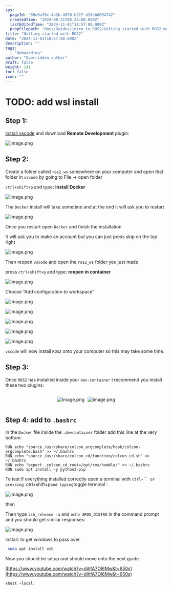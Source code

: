 ```yaml
---
sys:
  pageId: "89e0a78c-4e2b-4070-b327-d28cb0694742"
  createdTime: "2024-08-21T00:24:00.000Z"
  lastEditedTime: "2024-11-01T18:57:00.000Z"
  propFilepath: "docs/Guides/intro_to_ROS2/Getting started with ROS2.md"
title: "Getting started with ROS2"
date: "2024-11-01T18:57:00.000Z"
description: ""
tags:
  - "Onboarding"
author: "Overridden author"
draft: false
weight: 141
toc: false
icon: ""
---
```


# TODO: add wsl install

## Step 1:

[Install vscode](https://code.visualstudio.com/download) and download **Remote Development** plugin:

![image.png](https://prod-files-secure.s3.us-west-2.amazonaws.com/d518164a-d88e-44d1-a4ee-3adb3bd8bce0/efb52993-1881-4a40-b95e-6f020334f022/image.png?X-Amz-Algorithm=AWS4-HMAC-SHA256&X-Amz-Content-Sha256=UNSIGNED-PAYLOAD&X-Amz-Credential=ASIAZI2LB466WEIXHSFU%2F20250401%2Fus-west-2%2Fs3%2Faws4_request&X-Amz-Date=20250401T190451Z&X-Amz-Expires=3600&X-Amz-Security-Token=IQoJb3JpZ2luX2VjEFoaCXVzLXdlc3QtMiJHMEUCIQCuoqo8eOcf8gSF%2Bu6Bu7e%2BiGHIsOz4znIG%2F4bM3lrzwAIgPP3KDFzXGa8MUUipJDz4vCt%2Flod4Jx7zxVgegrs%2FMiMqiAQIw%2F%2F%2F%2F%2F%2F%2F%2F%2F%2F%2FARAAGgw2Mzc0MjMxODM4MDUiDDDFWAaIXZKS%2Bn3KfSrcA1B2jNiGxNhj753OM4g%2FSE0vKWEON8%2F8jd1%2FmkpWwV48NY9FE8p6IfYMCdoMpeSO133Fj8G9AgRUeeWH4JnyWtnuf2lidcGdUO84luc1BpyAeKxDTbL%2BXsLCj5v0Gg6AyLRx%2BOQWfQfW128hXbYJ8zYkzCLlXYtWSImBqDMfhOTP60RT8alDexOMEU%2BfZh5a1xmLUYTs6P8ClobTlruA6OlTGzXewacR9ht0nEErUsaE%2FuhWpKKEQCzajVD%2BqXLOBFhOMFX1WPvrbWVuWWXNEMBAm68hMkvYmBuNuXE4pL%2BXs0b34a9tGqy2oOy1RN3s7h3DiSR46KcHgh10ponbF%2BbZBPtD5yy2Yf%2FojfgNv6oKqlz270rbNNWs6iSpEHFO3zJvofOtGPQ4Juk%2Fxn6wTr9SC%2F1reUeyj996dn%2FjGLeGqlSTppXOuwqVzpDro8ZyF%2FZBvf94ncCvXfYvSYELvJuFBEo4iSFkdBMjZKtBHcLHLvDJ4%2BgpJxVBj4dspOV9tW%2Bxm8WAk9FdwXGEfIjnkK98SmmmYEWnkjNMP%2FRrT2pWrURmslvfAKQ5furRQVTYhQFACvzseDj6WWCVfnI5nM6%2FQY4IxyktLTEXihZno5n306QgisxsOcPLU6VEMOjWsL8GOqUBptpDPuhipqgGdXOlaObJ9Kf02o%2FZGQgwkknt8M0SPZ9vWj4PEAagvaS%2FyCS1xSgN5n%2B7434zyKnTF5iSYQ09faz%2F1wM37OSOiwosmUozQ6ra3g8YUAiXoh3NCmQRBel3k04OEqdexbZKVqlmw%2FvCL%2F7ZvlVCkh1dsegqsPKTIq5F%2BomtlFqBk%2F9bK%2FjY%2Bmok7yRv%2BCzO2m7QGJBuyzOgqEySv1IW&X-Amz-Signature=fc6da0fac9b65093126a01cf6e4d2e0c468d1a4ddba1390d493060bf6b46309a&X-Amz-SignedHeaders=host&x-id=GetObject)

## Step 2:

Create a folder called `ros2_ws` somewhere on your computer and open that folder in `vscode` by going to File → open folder 

`ctrl+shift+p` and type: **Install Docker**

![image.png](https://prod-files-secure.s3.us-west-2.amazonaws.com/d518164a-d88e-44d1-a4ee-3adb3bd8bce0/2269dc0e-1cd5-47ff-bceb-c04ad9b2eab0/image.png?X-Amz-Algorithm=AWS4-HMAC-SHA256&X-Amz-Content-Sha256=UNSIGNED-PAYLOAD&X-Amz-Credential=ASIAZI2LB466WEIXHSFU%2F20250401%2Fus-west-2%2Fs3%2Faws4_request&X-Amz-Date=20250401T190451Z&X-Amz-Expires=3600&X-Amz-Security-Token=IQoJb3JpZ2luX2VjEFoaCXVzLXdlc3QtMiJHMEUCIQCuoqo8eOcf8gSF%2Bu6Bu7e%2BiGHIsOz4znIG%2F4bM3lrzwAIgPP3KDFzXGa8MUUipJDz4vCt%2Flod4Jx7zxVgegrs%2FMiMqiAQIw%2F%2F%2F%2F%2F%2F%2F%2F%2F%2F%2FARAAGgw2Mzc0MjMxODM4MDUiDDDFWAaIXZKS%2Bn3KfSrcA1B2jNiGxNhj753OM4g%2FSE0vKWEON8%2F8jd1%2FmkpWwV48NY9FE8p6IfYMCdoMpeSO133Fj8G9AgRUeeWH4JnyWtnuf2lidcGdUO84luc1BpyAeKxDTbL%2BXsLCj5v0Gg6AyLRx%2BOQWfQfW128hXbYJ8zYkzCLlXYtWSImBqDMfhOTP60RT8alDexOMEU%2BfZh5a1xmLUYTs6P8ClobTlruA6OlTGzXewacR9ht0nEErUsaE%2FuhWpKKEQCzajVD%2BqXLOBFhOMFX1WPvrbWVuWWXNEMBAm68hMkvYmBuNuXE4pL%2BXs0b34a9tGqy2oOy1RN3s7h3DiSR46KcHgh10ponbF%2BbZBPtD5yy2Yf%2FojfgNv6oKqlz270rbNNWs6iSpEHFO3zJvofOtGPQ4Juk%2Fxn6wTr9SC%2F1reUeyj996dn%2FjGLeGqlSTppXOuwqVzpDro8ZyF%2FZBvf94ncCvXfYvSYELvJuFBEo4iSFkdBMjZKtBHcLHLvDJ4%2BgpJxVBj4dspOV9tW%2Bxm8WAk9FdwXGEfIjnkK98SmmmYEWnkjNMP%2FRrT2pWrURmslvfAKQ5furRQVTYhQFACvzseDj6WWCVfnI5nM6%2FQY4IxyktLTEXihZno5n306QgisxsOcPLU6VEMOjWsL8GOqUBptpDPuhipqgGdXOlaObJ9Kf02o%2FZGQgwkknt8M0SPZ9vWj4PEAagvaS%2FyCS1xSgN5n%2B7434zyKnTF5iSYQ09faz%2F1wM37OSOiwosmUozQ6ra3g8YUAiXoh3NCmQRBel3k04OEqdexbZKVqlmw%2FvCL%2F7ZvlVCkh1dsegqsPKTIq5F%2BomtlFqBk%2F9bK%2FjY%2Bmok7yRv%2BCzO2m7QGJBuyzOgqEySv1IW&X-Amz-Signature=400a7be6c67c27da98b3d8caa49e0dd16df36d757f7de2a336adf28124425d9d&X-Amz-SignedHeaders=host&x-id=GetObject)

The `Docker` install will take sometime and at the end it will ask you to restart

![image.png](https://prod-files-secure.s3.us-west-2.amazonaws.com/d518164a-d88e-44d1-a4ee-3adb3bd8bce0/ed233f78-be33-4b1f-b89c-9c346c0e961e/image.png?X-Amz-Algorithm=AWS4-HMAC-SHA256&X-Amz-Content-Sha256=UNSIGNED-PAYLOAD&X-Amz-Credential=ASIAZI2LB466WEIXHSFU%2F20250401%2Fus-west-2%2Fs3%2Faws4_request&X-Amz-Date=20250401T190451Z&X-Amz-Expires=3600&X-Amz-Security-Token=IQoJb3JpZ2luX2VjEFoaCXVzLXdlc3QtMiJHMEUCIQCuoqo8eOcf8gSF%2Bu6Bu7e%2BiGHIsOz4znIG%2F4bM3lrzwAIgPP3KDFzXGa8MUUipJDz4vCt%2Flod4Jx7zxVgegrs%2FMiMqiAQIw%2F%2F%2F%2F%2F%2F%2F%2F%2F%2F%2FARAAGgw2Mzc0MjMxODM4MDUiDDDFWAaIXZKS%2Bn3KfSrcA1B2jNiGxNhj753OM4g%2FSE0vKWEON8%2F8jd1%2FmkpWwV48NY9FE8p6IfYMCdoMpeSO133Fj8G9AgRUeeWH4JnyWtnuf2lidcGdUO84luc1BpyAeKxDTbL%2BXsLCj5v0Gg6AyLRx%2BOQWfQfW128hXbYJ8zYkzCLlXYtWSImBqDMfhOTP60RT8alDexOMEU%2BfZh5a1xmLUYTs6P8ClobTlruA6OlTGzXewacR9ht0nEErUsaE%2FuhWpKKEQCzajVD%2BqXLOBFhOMFX1WPvrbWVuWWXNEMBAm68hMkvYmBuNuXE4pL%2BXs0b34a9tGqy2oOy1RN3s7h3DiSR46KcHgh10ponbF%2BbZBPtD5yy2Yf%2FojfgNv6oKqlz270rbNNWs6iSpEHFO3zJvofOtGPQ4Juk%2Fxn6wTr9SC%2F1reUeyj996dn%2FjGLeGqlSTppXOuwqVzpDro8ZyF%2FZBvf94ncCvXfYvSYELvJuFBEo4iSFkdBMjZKtBHcLHLvDJ4%2BgpJxVBj4dspOV9tW%2Bxm8WAk9FdwXGEfIjnkK98SmmmYEWnkjNMP%2FRrT2pWrURmslvfAKQ5furRQVTYhQFACvzseDj6WWCVfnI5nM6%2FQY4IxyktLTEXihZno5n306QgisxsOcPLU6VEMOjWsL8GOqUBptpDPuhipqgGdXOlaObJ9Kf02o%2FZGQgwkknt8M0SPZ9vWj4PEAagvaS%2FyCS1xSgN5n%2B7434zyKnTF5iSYQ09faz%2F1wM37OSOiwosmUozQ6ra3g8YUAiXoh3NCmQRBel3k04OEqdexbZKVqlmw%2FvCL%2F7ZvlVCkh1dsegqsPKTIq5F%2BomtlFqBk%2F9bK%2FjY%2Bmok7yRv%2BCzO2m7QGJBuyzOgqEySv1IW&X-Amz-Signature=a7524b7ac5d17a63c7d45a79cb800476e214a72a397e866d5206ff2c396f85b8&X-Amz-SignedHeaders=host&x-id=GetObject)

Once you restart open `Docker` and finish the installation

It will ask you to make an account but you can just press skip on the top right

![image.png](https://prod-files-secure.s3.us-west-2.amazonaws.com/d518164a-d88e-44d1-a4ee-3adb3bd8bce0/21010ad9-1659-4fd9-9f59-9932a09b2a3d/image.png?X-Amz-Algorithm=AWS4-HMAC-SHA256&X-Amz-Content-Sha256=UNSIGNED-PAYLOAD&X-Amz-Credential=ASIAZI2LB466WEIXHSFU%2F20250401%2Fus-west-2%2Fs3%2Faws4_request&X-Amz-Date=20250401T190451Z&X-Amz-Expires=3600&X-Amz-Security-Token=IQoJb3JpZ2luX2VjEFoaCXVzLXdlc3QtMiJHMEUCIQCuoqo8eOcf8gSF%2Bu6Bu7e%2BiGHIsOz4znIG%2F4bM3lrzwAIgPP3KDFzXGa8MUUipJDz4vCt%2Flod4Jx7zxVgegrs%2FMiMqiAQIw%2F%2F%2F%2F%2F%2F%2F%2F%2F%2F%2FARAAGgw2Mzc0MjMxODM4MDUiDDDFWAaIXZKS%2Bn3KfSrcA1B2jNiGxNhj753OM4g%2FSE0vKWEON8%2F8jd1%2FmkpWwV48NY9FE8p6IfYMCdoMpeSO133Fj8G9AgRUeeWH4JnyWtnuf2lidcGdUO84luc1BpyAeKxDTbL%2BXsLCj5v0Gg6AyLRx%2BOQWfQfW128hXbYJ8zYkzCLlXYtWSImBqDMfhOTP60RT8alDexOMEU%2BfZh5a1xmLUYTs6P8ClobTlruA6OlTGzXewacR9ht0nEErUsaE%2FuhWpKKEQCzajVD%2BqXLOBFhOMFX1WPvrbWVuWWXNEMBAm68hMkvYmBuNuXE4pL%2BXs0b34a9tGqy2oOy1RN3s7h3DiSR46KcHgh10ponbF%2BbZBPtD5yy2Yf%2FojfgNv6oKqlz270rbNNWs6iSpEHFO3zJvofOtGPQ4Juk%2Fxn6wTr9SC%2F1reUeyj996dn%2FjGLeGqlSTppXOuwqVzpDro8ZyF%2FZBvf94ncCvXfYvSYELvJuFBEo4iSFkdBMjZKtBHcLHLvDJ4%2BgpJxVBj4dspOV9tW%2Bxm8WAk9FdwXGEfIjnkK98SmmmYEWnkjNMP%2FRrT2pWrURmslvfAKQ5furRQVTYhQFACvzseDj6WWCVfnI5nM6%2FQY4IxyktLTEXihZno5n306QgisxsOcPLU6VEMOjWsL8GOqUBptpDPuhipqgGdXOlaObJ9Kf02o%2FZGQgwkknt8M0SPZ9vWj4PEAagvaS%2FyCS1xSgN5n%2B7434zyKnTF5iSYQ09faz%2F1wM37OSOiwosmUozQ6ra3g8YUAiXoh3NCmQRBel3k04OEqdexbZKVqlmw%2FvCL%2F7ZvlVCkh1dsegqsPKTIq5F%2BomtlFqBk%2F9bK%2FjY%2Bmok7yRv%2BCzO2m7QGJBuyzOgqEySv1IW&X-Amz-Signature=8dbf892db83533e55021a5aa0bb5047131ab2cf17d69cebffa3f0b07c3f35b17&X-Amz-SignedHeaders=host&x-id=GetObject)

Then reopen `vscode` and open the `ros2_ws` folder you just made

press `ctrl+shift+p` and type: **reopen in container**

![image.png](https://prod-files-secure.s3.us-west-2.amazonaws.com/d518164a-d88e-44d1-a4ee-3adb3bd8bce0/4e93b8c2-41ad-488c-8095-c74205196118/image.png?X-Amz-Algorithm=AWS4-HMAC-SHA256&X-Amz-Content-Sha256=UNSIGNED-PAYLOAD&X-Amz-Credential=ASIAZI2LB466WEIXHSFU%2F20250401%2Fus-west-2%2Fs3%2Faws4_request&X-Amz-Date=20250401T190451Z&X-Amz-Expires=3600&X-Amz-Security-Token=IQoJb3JpZ2luX2VjEFoaCXVzLXdlc3QtMiJHMEUCIQCuoqo8eOcf8gSF%2Bu6Bu7e%2BiGHIsOz4znIG%2F4bM3lrzwAIgPP3KDFzXGa8MUUipJDz4vCt%2Flod4Jx7zxVgegrs%2FMiMqiAQIw%2F%2F%2F%2F%2F%2F%2F%2F%2F%2F%2FARAAGgw2Mzc0MjMxODM4MDUiDDDFWAaIXZKS%2Bn3KfSrcA1B2jNiGxNhj753OM4g%2FSE0vKWEON8%2F8jd1%2FmkpWwV48NY9FE8p6IfYMCdoMpeSO133Fj8G9AgRUeeWH4JnyWtnuf2lidcGdUO84luc1BpyAeKxDTbL%2BXsLCj5v0Gg6AyLRx%2BOQWfQfW128hXbYJ8zYkzCLlXYtWSImBqDMfhOTP60RT8alDexOMEU%2BfZh5a1xmLUYTs6P8ClobTlruA6OlTGzXewacR9ht0nEErUsaE%2FuhWpKKEQCzajVD%2BqXLOBFhOMFX1WPvrbWVuWWXNEMBAm68hMkvYmBuNuXE4pL%2BXs0b34a9tGqy2oOy1RN3s7h3DiSR46KcHgh10ponbF%2BbZBPtD5yy2Yf%2FojfgNv6oKqlz270rbNNWs6iSpEHFO3zJvofOtGPQ4Juk%2Fxn6wTr9SC%2F1reUeyj996dn%2FjGLeGqlSTppXOuwqVzpDro8ZyF%2FZBvf94ncCvXfYvSYELvJuFBEo4iSFkdBMjZKtBHcLHLvDJ4%2BgpJxVBj4dspOV9tW%2Bxm8WAk9FdwXGEfIjnkK98SmmmYEWnkjNMP%2FRrT2pWrURmslvfAKQ5furRQVTYhQFACvzseDj6WWCVfnI5nM6%2FQY4IxyktLTEXihZno5n306QgisxsOcPLU6VEMOjWsL8GOqUBptpDPuhipqgGdXOlaObJ9Kf02o%2FZGQgwkknt8M0SPZ9vWj4PEAagvaS%2FyCS1xSgN5n%2B7434zyKnTF5iSYQ09faz%2F1wM37OSOiwosmUozQ6ra3g8YUAiXoh3NCmQRBel3k04OEqdexbZKVqlmw%2FvCL%2F7ZvlVCkh1dsegqsPKTIq5F%2BomtlFqBk%2F9bK%2FjY%2Bmok7yRv%2BCzO2m7QGJBuyzOgqEySv1IW&X-Amz-Signature=87ec3cd4ecf969b88dc0893abe84c78d933b9a8647b347ebeac3359d74c7efd6&X-Amz-SignedHeaders=host&x-id=GetObject)

Choose “Add configuration to workspace”

![image.png](https://prod-files-secure.s3.us-west-2.amazonaws.com/d518164a-d88e-44d1-a4ee-3adb3bd8bce0/9560b282-5060-4989-ba37-97e7b2c22476/image.png?X-Amz-Algorithm=AWS4-HMAC-SHA256&X-Amz-Content-Sha256=UNSIGNED-PAYLOAD&X-Amz-Credential=ASIAZI2LB466WEIXHSFU%2F20250401%2Fus-west-2%2Fs3%2Faws4_request&X-Amz-Date=20250401T190451Z&X-Amz-Expires=3600&X-Amz-Security-Token=IQoJb3JpZ2luX2VjEFoaCXVzLXdlc3QtMiJHMEUCIQCuoqo8eOcf8gSF%2Bu6Bu7e%2BiGHIsOz4znIG%2F4bM3lrzwAIgPP3KDFzXGa8MUUipJDz4vCt%2Flod4Jx7zxVgegrs%2FMiMqiAQIw%2F%2F%2F%2F%2F%2F%2F%2F%2F%2F%2FARAAGgw2Mzc0MjMxODM4MDUiDDDFWAaIXZKS%2Bn3KfSrcA1B2jNiGxNhj753OM4g%2FSE0vKWEON8%2F8jd1%2FmkpWwV48NY9FE8p6IfYMCdoMpeSO133Fj8G9AgRUeeWH4JnyWtnuf2lidcGdUO84luc1BpyAeKxDTbL%2BXsLCj5v0Gg6AyLRx%2BOQWfQfW128hXbYJ8zYkzCLlXYtWSImBqDMfhOTP60RT8alDexOMEU%2BfZh5a1xmLUYTs6P8ClobTlruA6OlTGzXewacR9ht0nEErUsaE%2FuhWpKKEQCzajVD%2BqXLOBFhOMFX1WPvrbWVuWWXNEMBAm68hMkvYmBuNuXE4pL%2BXs0b34a9tGqy2oOy1RN3s7h3DiSR46KcHgh10ponbF%2BbZBPtD5yy2Yf%2FojfgNv6oKqlz270rbNNWs6iSpEHFO3zJvofOtGPQ4Juk%2Fxn6wTr9SC%2F1reUeyj996dn%2FjGLeGqlSTppXOuwqVzpDro8ZyF%2FZBvf94ncCvXfYvSYELvJuFBEo4iSFkdBMjZKtBHcLHLvDJ4%2BgpJxVBj4dspOV9tW%2Bxm8WAk9FdwXGEfIjnkK98SmmmYEWnkjNMP%2FRrT2pWrURmslvfAKQ5furRQVTYhQFACvzseDj6WWCVfnI5nM6%2FQY4IxyktLTEXihZno5n306QgisxsOcPLU6VEMOjWsL8GOqUBptpDPuhipqgGdXOlaObJ9Kf02o%2FZGQgwkknt8M0SPZ9vWj4PEAagvaS%2FyCS1xSgN5n%2B7434zyKnTF5iSYQ09faz%2F1wM37OSOiwosmUozQ6ra3g8YUAiXoh3NCmQRBel3k04OEqdexbZKVqlmw%2FvCL%2F7ZvlVCkh1dsegqsPKTIq5F%2BomtlFqBk%2F9bK%2FjY%2Bmok7yRv%2BCzO2m7QGJBuyzOgqEySv1IW&X-Amz-Signature=639ca9ac7e66750b90a71e0aa02ea00882d1de95c560462f52819fcf0c86152a&X-Amz-SignedHeaders=host&x-id=GetObject)

![image.png](https://prod-files-secure.s3.us-west-2.amazonaws.com/d518164a-d88e-44d1-a4ee-3adb3bd8bce0/2ee63f81-886b-48e8-a553-dc6e5eac99e4/image.png?X-Amz-Algorithm=AWS4-HMAC-SHA256&X-Amz-Content-Sha256=UNSIGNED-PAYLOAD&X-Amz-Credential=ASIAZI2LB466WEIXHSFU%2F20250401%2Fus-west-2%2Fs3%2Faws4_request&X-Amz-Date=20250401T190451Z&X-Amz-Expires=3600&X-Amz-Security-Token=IQoJb3JpZ2luX2VjEFoaCXVzLXdlc3QtMiJHMEUCIQCuoqo8eOcf8gSF%2Bu6Bu7e%2BiGHIsOz4znIG%2F4bM3lrzwAIgPP3KDFzXGa8MUUipJDz4vCt%2Flod4Jx7zxVgegrs%2FMiMqiAQIw%2F%2F%2F%2F%2F%2F%2F%2F%2F%2F%2FARAAGgw2Mzc0MjMxODM4MDUiDDDFWAaIXZKS%2Bn3KfSrcA1B2jNiGxNhj753OM4g%2FSE0vKWEON8%2F8jd1%2FmkpWwV48NY9FE8p6IfYMCdoMpeSO133Fj8G9AgRUeeWH4JnyWtnuf2lidcGdUO84luc1BpyAeKxDTbL%2BXsLCj5v0Gg6AyLRx%2BOQWfQfW128hXbYJ8zYkzCLlXYtWSImBqDMfhOTP60RT8alDexOMEU%2BfZh5a1xmLUYTs6P8ClobTlruA6OlTGzXewacR9ht0nEErUsaE%2FuhWpKKEQCzajVD%2BqXLOBFhOMFX1WPvrbWVuWWXNEMBAm68hMkvYmBuNuXE4pL%2BXs0b34a9tGqy2oOy1RN3s7h3DiSR46KcHgh10ponbF%2BbZBPtD5yy2Yf%2FojfgNv6oKqlz270rbNNWs6iSpEHFO3zJvofOtGPQ4Juk%2Fxn6wTr9SC%2F1reUeyj996dn%2FjGLeGqlSTppXOuwqVzpDro8ZyF%2FZBvf94ncCvXfYvSYELvJuFBEo4iSFkdBMjZKtBHcLHLvDJ4%2BgpJxVBj4dspOV9tW%2Bxm8WAk9FdwXGEfIjnkK98SmmmYEWnkjNMP%2FRrT2pWrURmslvfAKQ5furRQVTYhQFACvzseDj6WWCVfnI5nM6%2FQY4IxyktLTEXihZno5n306QgisxsOcPLU6VEMOjWsL8GOqUBptpDPuhipqgGdXOlaObJ9Kf02o%2FZGQgwkknt8M0SPZ9vWj4PEAagvaS%2FyCS1xSgN5n%2B7434zyKnTF5iSYQ09faz%2F1wM37OSOiwosmUozQ6ra3g8YUAiXoh3NCmQRBel3k04OEqdexbZKVqlmw%2FvCL%2F7ZvlVCkh1dsegqsPKTIq5F%2BomtlFqBk%2F9bK%2FjY%2Bmok7yRv%2BCzO2m7QGJBuyzOgqEySv1IW&X-Amz-Signature=522a8d60b913a20d4a5386773acb9e2881de0176a413cd0ca5008bbd12efe8c7&X-Amz-SignedHeaders=host&x-id=GetObject)

![image.png](https://prod-files-secure.s3.us-west-2.amazonaws.com/d518164a-d88e-44d1-a4ee-3adb3bd8bce0/ae1580b2-b048-407e-aed9-b584224a7a04/image.png?X-Amz-Algorithm=AWS4-HMAC-SHA256&X-Amz-Content-Sha256=UNSIGNED-PAYLOAD&X-Amz-Credential=ASIAZI2LB466WEIXHSFU%2F20250401%2Fus-west-2%2Fs3%2Faws4_request&X-Amz-Date=20250401T190451Z&X-Amz-Expires=3600&X-Amz-Security-Token=IQoJb3JpZ2luX2VjEFoaCXVzLXdlc3QtMiJHMEUCIQCuoqo8eOcf8gSF%2Bu6Bu7e%2BiGHIsOz4znIG%2F4bM3lrzwAIgPP3KDFzXGa8MUUipJDz4vCt%2Flod4Jx7zxVgegrs%2FMiMqiAQIw%2F%2F%2F%2F%2F%2F%2F%2F%2F%2F%2FARAAGgw2Mzc0MjMxODM4MDUiDDDFWAaIXZKS%2Bn3KfSrcA1B2jNiGxNhj753OM4g%2FSE0vKWEON8%2F8jd1%2FmkpWwV48NY9FE8p6IfYMCdoMpeSO133Fj8G9AgRUeeWH4JnyWtnuf2lidcGdUO84luc1BpyAeKxDTbL%2BXsLCj5v0Gg6AyLRx%2BOQWfQfW128hXbYJ8zYkzCLlXYtWSImBqDMfhOTP60RT8alDexOMEU%2BfZh5a1xmLUYTs6P8ClobTlruA6OlTGzXewacR9ht0nEErUsaE%2FuhWpKKEQCzajVD%2BqXLOBFhOMFX1WPvrbWVuWWXNEMBAm68hMkvYmBuNuXE4pL%2BXs0b34a9tGqy2oOy1RN3s7h3DiSR46KcHgh10ponbF%2BbZBPtD5yy2Yf%2FojfgNv6oKqlz270rbNNWs6iSpEHFO3zJvofOtGPQ4Juk%2Fxn6wTr9SC%2F1reUeyj996dn%2FjGLeGqlSTppXOuwqVzpDro8ZyF%2FZBvf94ncCvXfYvSYELvJuFBEo4iSFkdBMjZKtBHcLHLvDJ4%2BgpJxVBj4dspOV9tW%2Bxm8WAk9FdwXGEfIjnkK98SmmmYEWnkjNMP%2FRrT2pWrURmslvfAKQ5furRQVTYhQFACvzseDj6WWCVfnI5nM6%2FQY4IxyktLTEXihZno5n306QgisxsOcPLU6VEMOjWsL8GOqUBptpDPuhipqgGdXOlaObJ9Kf02o%2FZGQgwkknt8M0SPZ9vWj4PEAagvaS%2FyCS1xSgN5n%2B7434zyKnTF5iSYQ09faz%2F1wM37OSOiwosmUozQ6ra3g8YUAiXoh3NCmQRBel3k04OEqdexbZKVqlmw%2FvCL%2F7ZvlVCkh1dsegqsPKTIq5F%2BomtlFqBk%2F9bK%2FjY%2Bmok7yRv%2BCzO2m7QGJBuyzOgqEySv1IW&X-Amz-Signature=cadf13f4140f5d0496459be5f417b822ffb9dd0fb7298f4862d28aa2d0ad72a3&X-Amz-SignedHeaders=host&x-id=GetObject)

![image.png](https://prod-files-secure.s3.us-west-2.amazonaws.com/d518164a-d88e-44d1-a4ee-3adb3bd8bce0/53255b28-f75e-430f-b9e3-c0ac8577e42b/image.png?X-Amz-Algorithm=AWS4-HMAC-SHA256&X-Amz-Content-Sha256=UNSIGNED-PAYLOAD&X-Amz-Credential=ASIAZI2LB466WEIXHSFU%2F20250401%2Fus-west-2%2Fs3%2Faws4_request&X-Amz-Date=20250401T190451Z&X-Amz-Expires=3600&X-Amz-Security-Token=IQoJb3JpZ2luX2VjEFoaCXVzLXdlc3QtMiJHMEUCIQCuoqo8eOcf8gSF%2Bu6Bu7e%2BiGHIsOz4znIG%2F4bM3lrzwAIgPP3KDFzXGa8MUUipJDz4vCt%2Flod4Jx7zxVgegrs%2FMiMqiAQIw%2F%2F%2F%2F%2F%2F%2F%2F%2F%2F%2FARAAGgw2Mzc0MjMxODM4MDUiDDDFWAaIXZKS%2Bn3KfSrcA1B2jNiGxNhj753OM4g%2FSE0vKWEON8%2F8jd1%2FmkpWwV48NY9FE8p6IfYMCdoMpeSO133Fj8G9AgRUeeWH4JnyWtnuf2lidcGdUO84luc1BpyAeKxDTbL%2BXsLCj5v0Gg6AyLRx%2BOQWfQfW128hXbYJ8zYkzCLlXYtWSImBqDMfhOTP60RT8alDexOMEU%2BfZh5a1xmLUYTs6P8ClobTlruA6OlTGzXewacR9ht0nEErUsaE%2FuhWpKKEQCzajVD%2BqXLOBFhOMFX1WPvrbWVuWWXNEMBAm68hMkvYmBuNuXE4pL%2BXs0b34a9tGqy2oOy1RN3s7h3DiSR46KcHgh10ponbF%2BbZBPtD5yy2Yf%2FojfgNv6oKqlz270rbNNWs6iSpEHFO3zJvofOtGPQ4Juk%2Fxn6wTr9SC%2F1reUeyj996dn%2FjGLeGqlSTppXOuwqVzpDro8ZyF%2FZBvf94ncCvXfYvSYELvJuFBEo4iSFkdBMjZKtBHcLHLvDJ4%2BgpJxVBj4dspOV9tW%2Bxm8WAk9FdwXGEfIjnkK98SmmmYEWnkjNMP%2FRrT2pWrURmslvfAKQ5furRQVTYhQFACvzseDj6WWCVfnI5nM6%2FQY4IxyktLTEXihZno5n306QgisxsOcPLU6VEMOjWsL8GOqUBptpDPuhipqgGdXOlaObJ9Kf02o%2FZGQgwkknt8M0SPZ9vWj4PEAagvaS%2FyCS1xSgN5n%2B7434zyKnTF5iSYQ09faz%2F1wM37OSOiwosmUozQ6ra3g8YUAiXoh3NCmQRBel3k04OEqdexbZKVqlmw%2FvCL%2F7ZvlVCkh1dsegqsPKTIq5F%2BomtlFqBk%2F9bK%2FjY%2Bmok7yRv%2BCzO2m7QGJBuyzOgqEySv1IW&X-Amz-Signature=fb5f8e314302dce9e794c87f62c429bfdda395c36f3ea277c7f520b8114b2582&X-Amz-SignedHeaders=host&x-id=GetObject)

![image.png](https://prod-files-secure.s3.us-west-2.amazonaws.com/d518164a-d88e-44d1-a4ee-3adb3bd8bce0/7c562767-5af9-4ffb-97d1-327bcdf4ee00/image.png?X-Amz-Algorithm=AWS4-HMAC-SHA256&X-Amz-Content-Sha256=UNSIGNED-PAYLOAD&X-Amz-Credential=ASIAZI2LB466WEIXHSFU%2F20250401%2Fus-west-2%2Fs3%2Faws4_request&X-Amz-Date=20250401T190451Z&X-Amz-Expires=3600&X-Amz-Security-Token=IQoJb3JpZ2luX2VjEFoaCXVzLXdlc3QtMiJHMEUCIQCuoqo8eOcf8gSF%2Bu6Bu7e%2BiGHIsOz4znIG%2F4bM3lrzwAIgPP3KDFzXGa8MUUipJDz4vCt%2Flod4Jx7zxVgegrs%2FMiMqiAQIw%2F%2F%2F%2F%2F%2F%2F%2F%2F%2F%2FARAAGgw2Mzc0MjMxODM4MDUiDDDFWAaIXZKS%2Bn3KfSrcA1B2jNiGxNhj753OM4g%2FSE0vKWEON8%2F8jd1%2FmkpWwV48NY9FE8p6IfYMCdoMpeSO133Fj8G9AgRUeeWH4JnyWtnuf2lidcGdUO84luc1BpyAeKxDTbL%2BXsLCj5v0Gg6AyLRx%2BOQWfQfW128hXbYJ8zYkzCLlXYtWSImBqDMfhOTP60RT8alDexOMEU%2BfZh5a1xmLUYTs6P8ClobTlruA6OlTGzXewacR9ht0nEErUsaE%2FuhWpKKEQCzajVD%2BqXLOBFhOMFX1WPvrbWVuWWXNEMBAm68hMkvYmBuNuXE4pL%2BXs0b34a9tGqy2oOy1RN3s7h3DiSR46KcHgh10ponbF%2BbZBPtD5yy2Yf%2FojfgNv6oKqlz270rbNNWs6iSpEHFO3zJvofOtGPQ4Juk%2Fxn6wTr9SC%2F1reUeyj996dn%2FjGLeGqlSTppXOuwqVzpDro8ZyF%2FZBvf94ncCvXfYvSYELvJuFBEo4iSFkdBMjZKtBHcLHLvDJ4%2BgpJxVBj4dspOV9tW%2Bxm8WAk9FdwXGEfIjnkK98SmmmYEWnkjNMP%2FRrT2pWrURmslvfAKQ5furRQVTYhQFACvzseDj6WWCVfnI5nM6%2FQY4IxyktLTEXihZno5n306QgisxsOcPLU6VEMOjWsL8GOqUBptpDPuhipqgGdXOlaObJ9Kf02o%2FZGQgwkknt8M0SPZ9vWj4PEAagvaS%2FyCS1xSgN5n%2B7434zyKnTF5iSYQ09faz%2F1wM37OSOiwosmUozQ6ra3g8YUAiXoh3NCmQRBel3k04OEqdexbZKVqlmw%2FvCL%2F7ZvlVCkh1dsegqsPKTIq5F%2BomtlFqBk%2F9bK%2FjY%2Bmok7yRv%2BCzO2m7QGJBuyzOgqEySv1IW&X-Amz-Signature=a30f03a9d4e6e5f8002092dab7131041b0f93d937587e9de5945caced2bb4445&X-Amz-SignedHeaders=host&x-id=GetObject)

`vscode` will now install `ROS2` onto your computer so this may take some time.

## Step 3:

Once `ROS2` has installed inside your `dev-container` I recommend you install these two plugins:

<div style="display: flex;flex-direction: row; column-gap:10px; max-width: 630px;justify-content: center;">
<div>

![image.png](https://prod-files-secure.s3.us-west-2.amazonaws.com/d518164a-d88e-44d1-a4ee-3adb3bd8bce0/3fc3d550-5a54-4ba1-ba6b-faa01cdb7369/image.png?X-Amz-Algorithm=AWS4-HMAC-SHA256&X-Amz-Content-Sha256=UNSIGNED-PAYLOAD&X-Amz-Credential=ASIAZI2LB4663FPHPVAP%2F20250401%2Fus-west-2%2Fs3%2Faws4_request&X-Amz-Date=20250401T190457Z&X-Amz-Expires=3600&X-Amz-Security-Token=IQoJb3JpZ2luX2VjEFoaCXVzLXdlc3QtMiJHMEUCIA9SzTsbTEYgh9g4xyEb1PwjlZY2oYSgMhtaEtGpn9g2AiEAgmtZHNpkqkaWbFXiwg5%2FMAhLAXXbGCKBvC3S1utCnuwqiAQIw%2F%2F%2F%2F%2F%2F%2F%2F%2F%2F%2FARAAGgw2Mzc0MjMxODM4MDUiDM8%2B7rnNuXng%2B6DqZCrcAy8DD6w91moEdlmX74h8USV7%2Bf%2F%2FC9YkQ23S8fV4oyJLiYW2bP0UP4ybN5uo3nrwlRZ1VbMRUU3yEqlNPyI%2BHUS95jSSxh%2FJyt1Lvgx7tq8sLbD0VPDVR1zh9nWEfZzM3Cn1nVPPZO5E1Ih84HdorPYx8Z3KyiT03goXYF3fJ1ylWrnJNl6UAzIrjd4M3jyVRVBUGV57EHMNxVreMawUG8g5hRCxsZhJACowDDQQLfFXm%2FaTbNnk%2FXRGUhjx1s6yBxJDcCJXegLFHikzu0VvJKbQ9GYWAFMazcXuMXc0gB7bPyyDyHY6taEyAEBIQWJB5u7FQHgDG9W66qoBnTlIUe0KU72SlkkGgGaT2zoqO0kG%2Bxvz2YnwxEpRo3UiyLAELkVUve1BfzNP8J90fm1xWyBaxYa%2FHBZW5DYsuKIbasbJoy6srHdeUjEcBHaa%2BQgRWZszcm%2F%2FNoHRmP2OdXrp5LNtNu5xG%2FzC4HaRXJYjI182b0FN32irKV6rLZLx90qOLP7eG6%2Bz6yPAQuu%2FbGOhq1G9ELRAEdse6jBwfcGhVZvjupzn24sQqPRmdeRMXMSt0OdeA0AcSu%2F4lR%2BeG3d8I7bNy19cVqbfroluGosu3XMcQYAqfbP%2B3odbZ4fMMOPWsL8GOqUBb0WXEQnsqdmhWRwX9l7nCVDl2BbpyCVrm2Kj2GxPpFMzgroj%2Fh%2BRN%2B%2By5AZltQBX%2FsGb2hv3eF7%2FHGqtgtfTqfGunYoNElJFyDpGpng%2F8Ffb20s62ebG8xLGW4ZwYftksKct43hPj6GpY%2BirBigdiS6e4hMlCPQMqF9s%2BqAjv6BTOco12cjBEob3GHBVYWGOYp21%2FIULGFeaGuyrb7DWX6W%2B10gw&X-Amz-Signature=4446bf66e3fddd07ca4daf9531d98981525e8c7b55d97ea7c95eeb95b2053c25&X-Amz-SignedHeaders=host&x-id=GetObject)

</div>
<div>

![image.png](https://prod-files-secure.s3.us-west-2.amazonaws.com/d518164a-d88e-44d1-a4ee-3adb3bd8bce0/d994cc66-13c2-4093-a5a3-f84cf4601a82/image.png?X-Amz-Algorithm=AWS4-HMAC-SHA256&X-Amz-Content-Sha256=UNSIGNED-PAYLOAD&X-Amz-Credential=ASIAZI2LB4665BSMNNG6%2F20250401%2Fus-west-2%2Fs3%2Faws4_request&X-Amz-Date=20250401T190458Z&X-Amz-Expires=3600&X-Amz-Security-Token=IQoJb3JpZ2luX2VjEFoaCXVzLXdlc3QtMiJGMEQCIGk4uEJrIdRizTWdD%2Bq%2Bzf7huWYl8DBUG0OmTuBKw3MpAiBYKVsdIChdxcNL7x%2BntBf9j1eMCw3GWP7oPuKNSX2voCqIBAjD%2F%2F%2F%2F%2F%2F%2F%2F%2F%2F8BEAAaDDYzNzQyMzE4MzgwNSIMLFizE2cNFsNzHS%2FHKtwDMWc%2BmD5C63VALNeg9dmop%2BiaIz0bWgupQuFoFp5b3aCZOSlSCJYbRQqJ2KVkB2iQ5fvqOcdTaKDSFJVdmPbpY2BeE%2FZoKj21ZdlFVoOJM4orjgrv8pUeF3gHy2pj%2FkffsbgfBwW7dsQA2IqR93P0Q84fe4Pmka4b%2Be14gPcO0oLA%2Fny7Pn00buo%2B2fqZfzCGvFEOx61zof64ZqCfeiZBK9hcnGHh%2FULzhmBtN8je9QSNQiyN6GDi3lrtAqEHz%2B%2F%2F68rPY8rmmAGdUMWFEo%2FWnf%2FUiYonj8vJssyDdzXwwY4eaOrylSyyP2rtfzaMLKh12X%2B9nNAaBOD%2BLEPY3GAWaJgNQ7%2FZ9kUhhkLixlDHRcVvNhEOfO4TplbPXBGYotWTKRXoNlcEuf3%2FlSkWRu0PS4mHO1%2Fuy7RuC0GvONtcZNtj%2FYR4LSVFOmV3YO6y50WdyDdWmpUcQKBi4Xfb8INEXi%2Fz8DVZ%2FHMs0Ri1EIWOU%2BJVRiz6dGTLqUqB7sZnochqLqG7YTFybHsigvJLa3IX0THNUfXYYf0rlWVpDRTnNttuftdNAuzWgt0dxGWG3hxFcun3AxSawJ%2FZ1hOZlV3YJPZN3i9Lo9JFxnJxh27L9j2bFy8Ej6j0ntf7Bq8wkNewvwY6pgHOergnKjj5DlZzmxCUTHPfu6AUWR8ZaCfYJMZOtOF1ow2qiuzNn8qIkUd19ViT%2FyMiJIqGq0UtK%2BCMPXDlcqD6AH34%2Fz7M0wdr4yti3FXU8rpcIb0NWIsnSilt3lSPvn6L2EbKgmvNy79aKbzj5buvXRYDW6HzWaVqxa1rDcAhgDGBe9j6GOgZREZGLiCcBpkK69Y%2Bd38Q7f5TRdGrL9TRxEY7EWNO&X-Amz-Signature=ecc9f6c2a5dd716dec6a51e5f5f2e74b9826c8f7bf7ef119c1c2b7506ed4731a&X-Amz-SignedHeaders=host&x-id=GetObject)

</div>
</div>

## Step 4: add to `.bashrc`

In the `Docker` file inside the `.devcontainer` folder add this line at the very bottom: 

```docker
RUN echo "source /usr/share/colcon_argcomplete/hook/colcon-argcomplete.bash" >> ~/.bashrc
RUN echo "source /usr/share/colcon_cd/function/colcon_cd.sh" >> ~/.bashrc
RUN echo "export _colcon_cd_root=/opt/ros/humble/" >> ~/.bashrc
RUN sudo apt install -y python3-pip 
```

To test if everything installed correctly open a terminal with `ctrl+`` or pressing `ctrl+shift+p` and typing `toggle terminal`:

![image.png](https://prod-files-secure.s3.us-west-2.amazonaws.com/d518164a-d88e-44d1-a4ee-3adb3bd8bce0/6a4943d8-b04e-4c02-9a58-775f3384d1a5/image.png?X-Amz-Algorithm=AWS4-HMAC-SHA256&X-Amz-Content-Sha256=UNSIGNED-PAYLOAD&X-Amz-Credential=ASIAZI2LB466WEIXHSFU%2F20250401%2Fus-west-2%2Fs3%2Faws4_request&X-Amz-Date=20250401T190451Z&X-Amz-Expires=3600&X-Amz-Security-Token=IQoJb3JpZ2luX2VjEFoaCXVzLXdlc3QtMiJHMEUCIQCuoqo8eOcf8gSF%2Bu6Bu7e%2BiGHIsOz4znIG%2F4bM3lrzwAIgPP3KDFzXGa8MUUipJDz4vCt%2Flod4Jx7zxVgegrs%2FMiMqiAQIw%2F%2F%2F%2F%2F%2F%2F%2F%2F%2F%2FARAAGgw2Mzc0MjMxODM4MDUiDDDFWAaIXZKS%2Bn3KfSrcA1B2jNiGxNhj753OM4g%2FSE0vKWEON8%2F8jd1%2FmkpWwV48NY9FE8p6IfYMCdoMpeSO133Fj8G9AgRUeeWH4JnyWtnuf2lidcGdUO84luc1BpyAeKxDTbL%2BXsLCj5v0Gg6AyLRx%2BOQWfQfW128hXbYJ8zYkzCLlXYtWSImBqDMfhOTP60RT8alDexOMEU%2BfZh5a1xmLUYTs6P8ClobTlruA6OlTGzXewacR9ht0nEErUsaE%2FuhWpKKEQCzajVD%2BqXLOBFhOMFX1WPvrbWVuWWXNEMBAm68hMkvYmBuNuXE4pL%2BXs0b34a9tGqy2oOy1RN3s7h3DiSR46KcHgh10ponbF%2BbZBPtD5yy2Yf%2FojfgNv6oKqlz270rbNNWs6iSpEHFO3zJvofOtGPQ4Juk%2Fxn6wTr9SC%2F1reUeyj996dn%2FjGLeGqlSTppXOuwqVzpDro8ZyF%2FZBvf94ncCvXfYvSYELvJuFBEo4iSFkdBMjZKtBHcLHLvDJ4%2BgpJxVBj4dspOV9tW%2Bxm8WAk9FdwXGEfIjnkK98SmmmYEWnkjNMP%2FRrT2pWrURmslvfAKQ5furRQVTYhQFACvzseDj6WWCVfnI5nM6%2FQY4IxyktLTEXihZno5n306QgisxsOcPLU6VEMOjWsL8GOqUBptpDPuhipqgGdXOlaObJ9Kf02o%2FZGQgwkknt8M0SPZ9vWj4PEAagvaS%2FyCS1xSgN5n%2B7434zyKnTF5iSYQ09faz%2F1wM37OSOiwosmUozQ6ra3g8YUAiXoh3NCmQRBel3k04OEqdexbZKVqlmw%2FvCL%2F7ZvlVCkh1dsegqsPKTIq5F%2BomtlFqBk%2F9bK%2FjY%2Bmok7yRv%2BCzO2m7QGJBuyzOgqEySv1IW&X-Amz-Signature=aede9e185266baa18a13d912205ff1bb2c5ea679f6b6de21e7f6fe64ab9d401e&X-Amz-SignedHeaders=host&x-id=GetObject)

then 

Then type `lsb_release -a` and `echo $ROS_DISTRO` in the command prompt and you should get similar responses:

![image.png](https://prod-files-secure.s3.us-west-2.amazonaws.com/d518164a-d88e-44d1-a4ee-3adb3bd8bce0/3e635dec-a805-4e85-8b9e-d000e5b71a4e/image.png?X-Amz-Algorithm=AWS4-HMAC-SHA256&X-Amz-Content-Sha256=UNSIGNED-PAYLOAD&X-Amz-Credential=ASIAZI2LB466WEIXHSFU%2F20250401%2Fus-west-2%2Fs3%2Faws4_request&X-Amz-Date=20250401T190451Z&X-Amz-Expires=3600&X-Amz-Security-Token=IQoJb3JpZ2luX2VjEFoaCXVzLXdlc3QtMiJHMEUCIQCuoqo8eOcf8gSF%2Bu6Bu7e%2BiGHIsOz4znIG%2F4bM3lrzwAIgPP3KDFzXGa8MUUipJDz4vCt%2Flod4Jx7zxVgegrs%2FMiMqiAQIw%2F%2F%2F%2F%2F%2F%2F%2F%2F%2F%2FARAAGgw2Mzc0MjMxODM4MDUiDDDFWAaIXZKS%2Bn3KfSrcA1B2jNiGxNhj753OM4g%2FSE0vKWEON8%2F8jd1%2FmkpWwV48NY9FE8p6IfYMCdoMpeSO133Fj8G9AgRUeeWH4JnyWtnuf2lidcGdUO84luc1BpyAeKxDTbL%2BXsLCj5v0Gg6AyLRx%2BOQWfQfW128hXbYJ8zYkzCLlXYtWSImBqDMfhOTP60RT8alDexOMEU%2BfZh5a1xmLUYTs6P8ClobTlruA6OlTGzXewacR9ht0nEErUsaE%2FuhWpKKEQCzajVD%2BqXLOBFhOMFX1WPvrbWVuWWXNEMBAm68hMkvYmBuNuXE4pL%2BXs0b34a9tGqy2oOy1RN3s7h3DiSR46KcHgh10ponbF%2BbZBPtD5yy2Yf%2FojfgNv6oKqlz270rbNNWs6iSpEHFO3zJvofOtGPQ4Juk%2Fxn6wTr9SC%2F1reUeyj996dn%2FjGLeGqlSTppXOuwqVzpDro8ZyF%2FZBvf94ncCvXfYvSYELvJuFBEo4iSFkdBMjZKtBHcLHLvDJ4%2BgpJxVBj4dspOV9tW%2Bxm8WAk9FdwXGEfIjnkK98SmmmYEWnkjNMP%2FRrT2pWrURmslvfAKQ5furRQVTYhQFACvzseDj6WWCVfnI5nM6%2FQY4IxyktLTEXihZno5n306QgisxsOcPLU6VEMOjWsL8GOqUBptpDPuhipqgGdXOlaObJ9Kf02o%2FZGQgwkknt8M0SPZ9vWj4PEAagvaS%2FyCS1xSgN5n%2B7434zyKnTF5iSYQ09faz%2F1wM37OSOiwosmUozQ6ra3g8YUAiXoh3NCmQRBel3k04OEqdexbZKVqlmw%2FvCL%2F7ZvlVCkh1dsegqsPKTIq5F%2BomtlFqBk%2F9bK%2FjY%2Bmok7yRv%2BCzO2m7QGJBuyzOgqEySv1IW&X-Amz-Signature=d806db78e21f1c6521fb72ddf5740d44bd78d368329178cab9fe39863d333736&X-Amz-SignedHeaders=host&x-id=GetObject)

Install:  to get windows to pass over

```bash
 sudo apt install xcb
```

Now you should be setup and should move onto the next guide 

[https://www.youtube.com/watch?v=dihfA7Ol6Mw&t=650s](https://www.youtube.com/watch?v=dihfA7Ol6Mw&t=650s)

```python
xhost +local:
```
